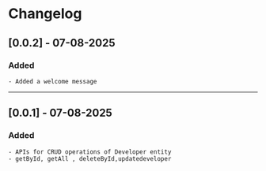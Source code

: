 # Changelog

## [0.0.2] - 07-08-2025
### Added
    - Added a welcome message
----

## [0.0.1] - 07-08-2025
### Added
    - APIs for CRUD operations of Developer entity
    - getById, getAll , deleteById,updatedeveloper